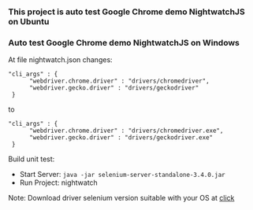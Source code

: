 ### This project is auto test Google Chrome demo NightwatchJS on Ubuntu

### Auto test Google Chrome demo NightwatchJS on Windows 

At file nightwatch.json changes:
  ```
  "cli_args" : {
        "webdriver.chrome.driver" : "drivers/chromedriver",
        "webdriver.gecko.driver" : "drivers/geckodriver"
   }
  ```
  to
  ```
  "cli_args" : {
        "webdriver.chrome.driver" : "drivers/chromedriver.exe",
        "webdriver.gecko.driver" : "drivers/geckodriver.exe"
   }
 ``` 
 Build unit test:
 
 + Start Server: `java -jar selenium-server-standalone-3.4.0.jar`
 + Run Project: nightwatch 
 
 Note: Download driver selenium version suitable with your OS at [click](https://www.seleniumhq.org/download/)

  
